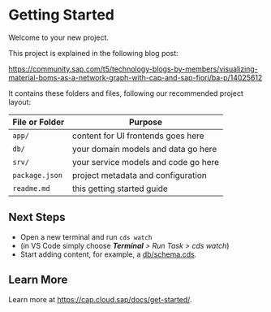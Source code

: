 # Getting Started

Welcome to your new project.

This project is explained in the following blog post:

https://community.sap.com/t5/technology-blogs-by-members/visualizing-material-boms-as-a-network-graph-with-cap-and-sap-fiori/ba-p/14025612


It contains these folders and files, following our recommended project layout:

File or Folder | Purpose
---------|----------
`app/` | content for UI frontends goes here
`db/` | your domain models and data go here
`srv/` | your service models and code go here
`package.json` | project metadata and configuration
`readme.md` | this getting started guide


## Next Steps

- Open a new terminal and run `cds watch`
- (in VS Code simply choose _**Terminal** > Run Task > cds watch_)
- Start adding content, for example, a [db/schema.cds](db/schema.cds).


## Learn More

Learn more at https://cap.cloud.sap/docs/get-started/.
